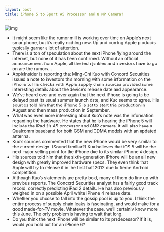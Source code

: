 ```yaml
---
layout: post
title: iPhone 5 to Sport A5 Processor and 8 MP Camera?
---
```

![img](http://media.idownloadblog.com/wp-content/uploads/2011/04/Steve-Jobs-and-his-iPhone.jpeg)
* It might seem like the rumor mill is working over time on Apple’s next smartphone, but it’s really nothing new. Up and coming Apple products typically garner a lot of attention.
* There is a ton of speculation about the next iPhone flying around the internet, but none of it has been confirmed. Without an official announcement from Apple, all the tech junkies and investors have to go on are the rumors…
* AppleInsider is reporting that Ming-Chi Kuo with Concord Securities issued a note to investors this morning with some information on the iPhone 5. His checks with Apple supply chain sources provided some interesting details about the device’s release date and appearance.
* We’ve heard over and over again that the next iPhone is going to be delayed past its usual summer launch date, and Kuo seems to agree. His sources told him that the iPhone 5 is set to start trial production in August and then mass production in September.
* What was even more interesting about Kuo’s note was the information regarding the hardware. He states that he is hearing the iPhone 5 will include the iPad 2’s A5 processor and 8MP camera. It will also have a Qualcomm baseband for both GSM and CDMA models with an updated antenna.
* Kuo’s sources commented that the new iPhone would be very similar to the current design. (Sound familiar?) Kuo believes that iOS 5 will be the next major selling point for the iPhone due to its similar iPhone 4 design.
* His sources told him that the sixth-generation iPhone will be an all new design with greatly improved hardware specs. They even think that Apple will try to release it in the first half 2012 due to fierce Android competition.
* Although Kuo’s statements are pretty bold, many of them do line up with previous reports. The Concord Securities analyst has a fairly good track record, correctly predicting iPad 2 details. He has also previously weighed in on a possible April white iPhone 4 release date.
* Whether you choose to fall into the gossip pool is up to you. I think the entire process of supply chain leaks is fascinating, and would make for a good made-for-TV movie. Whatever the case, we’ll certainly know more this June. The only problem is having to wait that long.
* Do you think the next iPhone will be similar to its predecessor? If it is, would you hold out for an iPhone 6?

